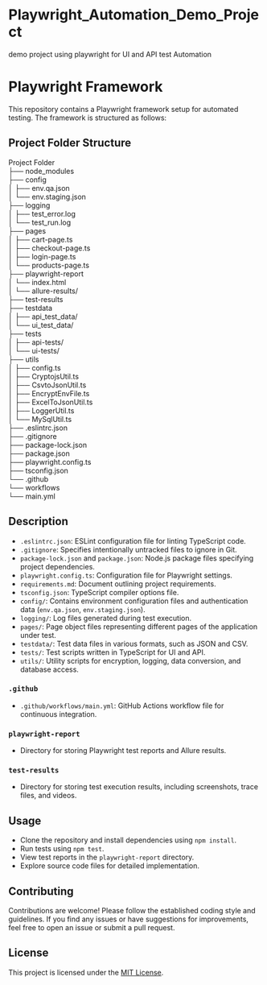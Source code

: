 # Playwright_Automation_Demo_Project

demo project using playwright for UI and API test Automation

# Playwright Framework

This repository contains a Playwright framework setup for automated testing. The framework is structured as follows:

## Project Folder Structure

Project Folder<br>
├── node_modules <br>
├── config<br>
│ ├── env.qa.json<br>
│ └── env.staging.json<br>
├── logging<br>
│ ├── test_error.log<br>
│ └── test_run.log<br>
├── pages<br>
│ ├── cart-page.ts<br>
│ ├── checkout-page.ts<br>
│ ├── login-page.ts<br>
│ └── products-page.ts<br>
├── playwright-report<br>
│ └── index.html<br>
│ └── allure-results/<br>
├── test-results<br>
├── testdata<br>
│ ├── api_test_data/<br>
│ └── ui_test_data/<br>
├── tests<br>
│ ├── api-tests/<br>
│ └── ui-tests/<br>
├── utils<br>
│ ├── config.ts<br>
│ ├── CryptojsUtil.ts<br>
│ ├── CsvtoJsonUtil.ts<br>
│ ├── EncryptEnvFile.ts<br>
│ ├── ExcelToJsonUtil.ts<br>
│ ├── LoggerUtil.ts<br>
│ └── MySqlUtil.ts<br>
├── .eslintrc.json<br>
├── .gitignore<br>
├── package-lock.json<br>
├── package.json<br>
├── playwright.config.ts<br>
├── tsconfig.json<br>
└── .github<br>
└── workflows<br>
└── main.yml<br>

## Description

- `.eslintrc.json`: ESLint configuration file for linting TypeScript code.
- `.gitignore`: Specifies intentionally untracked files to ignore in Git.
- `package-lock.json` and `package.json`: Node.js package files specifying project dependencies.
- `playwright.config.ts`: Configuration file for Playwright settings.
- `requirements.md`: Document outlining project requirements.
- `tsconfig.json`: TypeScript compiler options file.
- `config/`: Contains environment configuration files and authentication data (`env.qa.json`, `env.staging.json`).
- `logging/`: Log files generated during test execution.
- `pages/`: Page object files representing different pages of the application under test.
- `testdata/`: Test data files in various formats, such as JSON and CSV.
- `tests/`: Test scripts written in TypeScript for UI and API.
- `utils/`: Utility scripts for encryption, logging, data conversion, and database access.

### `.github`

- `.github/workflows/main.yml`: GitHub Actions workflow file for continuous integration.

### `playwright-report`

- Directory for storing Playwright test reports and Allure results.

### `test-results`

- Directory for storing test execution results, including screenshots, trace files, and videos.

## Usage

- Clone the repository and install dependencies using `npm install`.
- Run tests using `npm test`.
- View test reports in the `playwright-report` directory.
- Explore source code files for detailed implementation.

## Contributing

Contributions are welcome! Please follow the established coding style and guidelines. If you find any issues or have suggestions for improvements, feel free to open an issue or submit a pull request.

## License

This project is licensed under the [MIT License](LICENSE).
